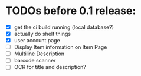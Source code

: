 # TODOs before 0.1 release:
- [x] get the ci build running (local database?)
- [x] actually do shelf things
- [x] user account page
- [ ] Display Item information on Item Page
- [ ] Multiline Description
- [ ] barcode scanner
- [ ] OCR for title and description?
